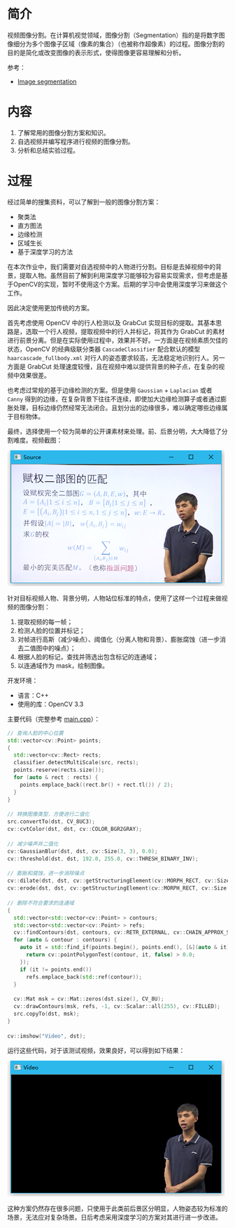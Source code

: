 # 简介

视频图像分割。在计算机视觉领域，图像分割（Segmentation）指的是将数字图像细分为多个图像子区域（像素的集合）（也被称作超像素）的过程。图像分割的目的是简化或改变图像的表示形式，使得图像更容易理解和分析。

参考：

- [Image segmentation](https://en.wikipedia.org/wiki/Image_segmentation)

# 内容

1. 了解常用的图像分割方案和知识。
2. 自选视频并编写程序进行视频的图像分割。
3. 分析和总结实验过程。

# 过程

经过简单的搜集资料，可以了解到一般的图像分割方案：

- 聚类法
- 直方图法
- 边缘检测
- 区域生长
- 基于深度学习的方法

在本次作业中，我们需要对自选视频中的人物进行分割。目标是去掉视频中的背景，提取人物。虽然目前了解到利用深度学习能够较为容易实现需求，但考虑是基于OpenCV的实现，暂时不使用这个方案。后期的学习中会使用深度学习来做这个工作。

因此决定使用更加传统的方案。

首先考虑使用 OpenCV 中的行人检测以及 GrabCut 实现目标的提取。其基本思路是，选取一个行人视频，提取视频中的行人并标记，将其作为 GrabCut 的素材进行前景分离。但是在实际使用过程中，效果并不好。一方面是在视频素质欠佳的状态，OpenCV 的经典级联分类器 `CascadeClassifier` 配合默认的模型 `haarcascade_fullbody.xml` 对行人的姿态要求较高，无法稳定地识别行人。另一方面是 GrabCut 处理速度较慢，且在视频中难以提供背景的种子点，在复杂的视频中效果很差。

也考虑过常规的基于边缘检测的方案。但是使用 `Gaussian` + `Laplacian` 或者 `Canny` 得到的边缘，在复杂背景下往往不连续，即使加大边缘检测算子或者通过膨胀处理，目标边缘仍然经常无法闭合。且划分出的边缘很多，难以确定哪些边缘属于目标物体。

最终，选择使用一个较为简单的公开课素材来处理。前、后景分明，大大降低了分割难度。视频截图：

![7.source](7.source.png)

针对目标视频人物、背景分明，人物站位标准的特点，使用了这样一个过程来做视频的图像分割：

1. 提取视频的每一帧；
2. 检测人脸的位置并标记；
3. 对帧进行高斯（减少噪点）、阈值化（分离人物和背景）、膨胀腐蚀（进一步消去二值图中的噪点）；
4. 根据人脸的标记，查找并筛选出包含标记的连通域；
5. 以连通域作为 mask，绘制图像。

开发环境：

 - 语言：C++
 - 使用的库：OpenCV 3.3

主要代码（完整参考 [main.cpp](is/main.cpp)）：

```c++
// 查询人脸的中心位置
std::vector<cv::Point> points;
{
  std::vector<cv::Rect> rects;
  classifier.detectMultiScale(src, rects);
  points.reserve(rects.size());
  for (auto & rect : rects) {
    points.emplace_back((rect.br() + rect.tl()) / 2);                
  }
}

// 转换图像类型，方便进行二值化
src.convertTo(dst, CV_8UC3);
cv::cvtColor(dst, dst, cv::COLOR_BGR2GRAY);

// 减少噪声并二值化
cv::GaussianBlur(dst, dst, cv::Size(3, 3), 0.0);
cv::threshold(dst, dst, 192.0, 255.0, cv::THRESH_BINARY_INV);

// 膨胀和腐蚀，进一步消除噪点
cv::dilate(dst, dst, cv::getStructuringElement(cv::MORPH_RECT, cv::Size(3, 3)));
cv::erode(dst, dst, cv::getStructuringElement(cv::MORPH_RECT, cv::Size(5, 5)));

// 删除不符合要求的连通域
{
  std::vector<std::vector<cv::Point> > contours;
  std::vector<std::vector<cv::Point> > refs;
  cv::findContours(dst, contours, cv::RETR_EXTERNAL, cv::CHAIN_APPROX_SIMPLE);
  for (auto & contour : contours) {
    auto it = std::find_if(points.begin(), points.end(), [&](auto & it) {
      return cv::pointPolygonTest(contour, it, false) > 0.0;
    });
    if (it != points.end())
      refs.emplace_back(std::ref(contour));
  }

  cv::Mat msk = cv::Mat::zeros(dst.size(), CV_8U);
  cv::drawContours(msk, refs, -1, cv::Scalar::all(255), cv::FILLED);
  src.copyTo(dst, msk);
}

cv::imshow("Video", dst);
```

运行这些代码，对于该测试视频，效果良好，可以得到如下结果：

![7.result](7.result.png)

这种方案仍然存在很多问题，只使用于此类前后景区分明显，人物姿态较为标准的场景，无法应对复杂场景。日后考虑采用深度学习的方案对其进行进一步改进。